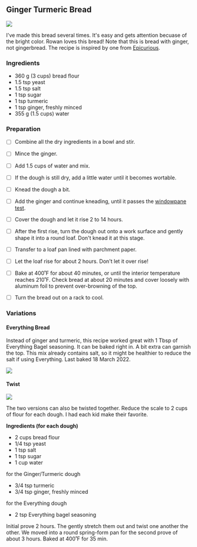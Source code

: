 ## Ginger Turmeric Bread

![](https://i.imgur.com/R9bnuon.jpg)

I've made this bread several times. It's easy and gets attention becuase of the bright color. Rowan loves this bread! Note that this is bread with ginger, not gingerbread. The recipe is inspired by one from [Epicurious](https://www.epicurious.com/recipes/member/views/ginger-turmeric-yeast-bread-52714511). 

### Ingredients

- 360 g (3 cups) bread flour
- 1.5 tsp yeast
- 1.5 tsp salt
- 1 tsp sugar
- 1 tsp turmeric
- 1 tsp ginger, freshly minced
- 355 g (1.5 cups) water

### Preparation

- [ ] Combine all the dry ingredients in a bowl and stir. 

- [ ] Mince the ginger. 
- [ ] Add 1.5 cups of water and mix. 
- [ ] If the dough is still dry, add a little water until it becomes wortable. 
- [ ] Knead the dough a bit.
- [ ] Add the ginger and continue kneading, until it passes the [windowpane test](https://www.thekitchn.com/bakers-techniques-how-to-do-th-70784).

- [ ] Cover the dough and let it rise 2 to 14 hours. 
- [ ] After the first rise, turn the dough out onto a work surface and gently shape it into a round loaf. Don't knead it at this stage. 
- [ ] Transfer to a loaf pan lined with parchment paper.
- [ ] Let the loaf rise for about 2 hours. Don't let it over rise!
- [ ] Bake at 400˚F for about 40 minutes, or until the interior temperature reaches 210˚F. Check bread at about 20 minutes and cover loosely with aluminum foil to prevent over-browning of the top.
- [ ] Turn the bread out on a rack to cool.

### Variations

#### Everything Bread

Instead of ginger and turmeric, this recipe worked great with 1 Tbsp of Everything Bagel seasoning. It can be baked right in. A bit extra can garnish the top. This mix already contains salt, so it might be healthier to reduce the salt if using Everything. Last baked 18 March 2022.

![](https://i.imgur.com/BtIDVL4.jpg)

#### Twist

![](https://i.imgur.com/ix8WtVw.jpg)


The two versions can also be twisted together. Reduce the scale to 2 cups of flour for each dough. I had each kid make their favorite.

**Ingredients (for each dough)**
- 2 cups bread flour
- 1/4 tsp yeast
- 1 tsp salt
- 1 tsp sugar
- 1 cup water

for the Ginger/Turmeric dough

- 3/4 tsp turmeric
- 3/4 tsp ginger, freshly minced

for the Everything dough

- 2 tsp Everything bagel seasoning

Initial prove 2 hours. The gently stretch them out and twist one another the other. We moved into a round spring-form pan for the second prove of about 3 hours. Baked at 400˚F for 35 min.